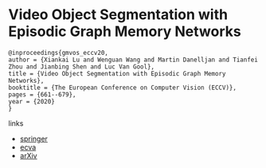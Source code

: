 # Video Object Segmentation with Episodic Graph Memory Networks

```
@inproceedings{gmvos_eccv20,
author = {Xiankai Lu and Wenguan Wang and Martin Danelljan and Tianfei Zhou and Jianbing Shen and Luc Van Gool},
title = {Video Object Segmentation with Episodic Graph Memory Networks},
booktitle = {The European Conference on Computer Vision (ECCV)},
pages = {661--679},
year = {2020}
}
```

links
- [springer](https://link.springer.com/chapter/10.1007/978-3-030-58580-8_39)
- [ecva](https://www.ecva.net/papers/eccv_2020/papers_ECCV/html/1062_ECCV_2020_paper.php)
- [arXiv](https://arxiv.org/abs/2007.07020)
